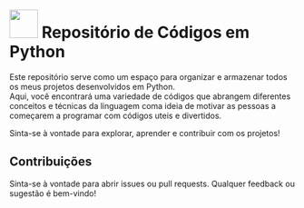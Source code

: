 # <img src="https://hermes.dio.me/skills/7c8b20c8-af95-4c24-87ae-be37695d1f0a.png" height="50"> Repositório de Códigos em Python

Este repositório serve como um espaço para organizar e armazenar todos os meus projetos desenvolvidos em Python. \
Aqui, você encontrará uma variedade de códigos que abrangem diferentes conceitos e técnicas da linguagem coma ideia de motivar as pessoas a começarem a programar com códigos uteis e divertidos.

Sinta-se à vontade para explorar, aprender e contribuir com os projetos!

## Contribuições

Sinta-se à vontade para abrir issues ou pull requests. Qualquer feedback ou sugestão é bem-vindo!

